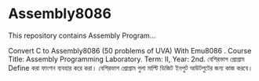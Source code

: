 # Assembly8086
This repository contains Assembly Program...

Convert C to Assembly8086 (50 problems of UVA) With Emu8086 .
Course Title: Assembly Programming Laboratory. 
Term: II, Year: 2nd.
বেশিরভাগ প্রোগ্রাম Define করা ফাংশন ব্যবহার করে করা। বেশিরভাগ প্রোগ্রাম গুলা মাল্টি ডিজিট ইনপুট আউটপুটের জন্য কাজ করবে। 

